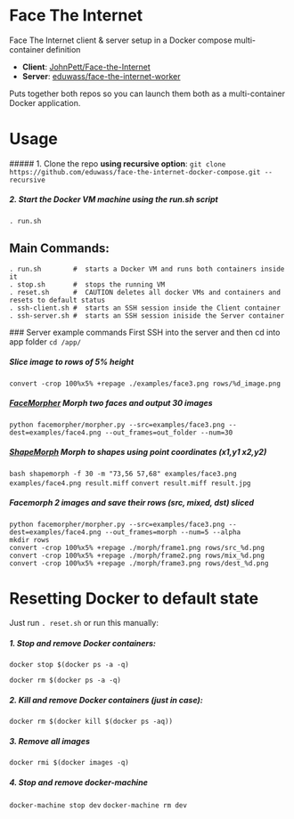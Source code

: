 # Face The Internet
Face The Internet client &amp; server setup in a Docker compose multi-container definition

* **Client**: [JohnPett/Face-the-Internet](https://github.com/JohnPett/Face-the-Internet)
* **Server**: [eduwass/face-the-internet-worker](https://github.com/eduwass/face-the-internet-worker)

Puts together both repos so you can launch them both as a multi-container Docker application.

# Usage
##### 1. Clone the repo **using recursive option**:
`git clone https://github.com/eduwass/face-the-internet-docker-compose.git --recursive`

##### 2. Start the Docker VM machine using the run.sh script
`. run.sh`

## Main Commands:
```
. run.sh        #  starts a Docker VM and runs both containers inside it    
. stop.sh       #  stops the running VM
. reset.sh      #  CAUTION deletes all docker VMs and containers and resets to default status
. ssh-client.sh #  starts an SSH session inside the Client container
. ssh-server.sh #  starts an SSH session iniside the Server container  
```

### Server example commands
First SSH into the server and then cd into app folder
`cd /app/`

##### Slice image to rows of 5% height
`convert -crop 100%x5% +repage ./examples/face3.png rows/%d_image.png`
##### [FaceMorpher](https://github.com/alyssaq/face_morpher) Morph two faces and output 30 images
`python facemorpher/morpher.py --src=examples/face3.png --dest=examples/face4.png --out_frames=out_folder --num=30`
##### [ShapeMorph](http://www.fmwconcepts.com/imagemagick/shapemorph/) Morph to shapes using point coordinates (x1,y1 x2,y2)
`bash shapemorph -f 30 -m "73,56 57,68" examples/face3.png examples/face4.png result.miff`
`convert result.miff result.jpg`

##### Facemorph 2 images and save their rows (src, mixed, dst) sliced

```
python facemorpher/morpher.py --src=examples/face3.png --dest=examples/face4.png --out_frames=morph --num=5 --alpha
mkdir rows
convert -crop 100%x5% +repage ./morph/frame1.png rows/src_%d.png
convert -crop 100%x5% +repage ./morph/frame2.png rows/mix_%d.png
convert -crop 100%x5% +repage ./morph/frame3.png rows/dest_%d.png
```

# Resetting Docker to default state

Just run `. reset.sh` or run this manually:

##### 1. Stop and remove Docker containers:
`docker stop $(docker ps -a -q)`

`docker rm $(docker ps -a -q)`

##### 2. Kill and remove Docker containers (just in case):
`docker rm $(docker kill $(docker ps -aq))`

##### 3. Remove all images
`docker rmi $(docker images -q)`

##### 4. Stop and remove docker-machine
`docker-machine stop dev`
`docker-machine rm dev`
